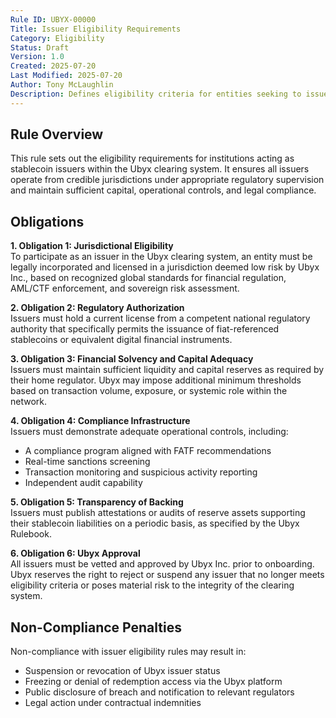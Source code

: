 ```yaml
---
Rule ID: UBYX-00000  
Title: Issuer Eligibility Requirements  
Category: Eligibility  
Status: Draft  
Version: 1.0  
Created: 2025-07-20  
Last Modified: 2025-07-20  
Author: Tony McLaughlin  
Description: Defines eligibility criteria for entities seeking to issue stablecoins within the Ubyx clearing system.  
---
```


## Rule Overview

This rule sets out the eligibility requirements for institutions acting as stablecoin issuers within the Ubyx clearing system. It ensures all issuers operate from credible jurisdictions under appropriate regulatory supervision and maintain sufficient capital, operational controls, and legal compliance.

## Obligations

**1. Obligation 1: Jurisdictional Eligibility**  
To participate as an issuer in the Ubyx clearing system, an entity must be legally incorporated and licensed in a jurisdiction deemed low risk by Ubyx Inc., based on recognized global standards for financial regulation, AML/CTF enforcement, and sovereign risk assessment.

**2. Obligation 2: Regulatory Authorization**  
Issuers must hold a current license from a competent national regulatory authority that specifically permits the issuance of fiat-referenced stablecoins or equivalent digital financial instruments.

**3. Obligation 3: Financial Solvency and Capital Adequacy**  
Issuers must maintain sufficient liquidity and capital reserves as required by their home regulator. Ubyx may impose additional minimum thresholds based on transaction volume, exposure, or systemic role within the network.

**4. Obligation 4: Compliance Infrastructure**  
Issuers must demonstrate adequate operational controls, including:
- A compliance program aligned with FATF recommendations
- Real-time sanctions screening
- Transaction monitoring and suspicious activity reporting
- Independent audit capability

**5. Obligation 5: Transparency of Backing**  
Issuers must publish attestations or audits of reserve assets supporting their stablecoin liabilities on a periodic basis, as specified by the Ubyx Rulebook.

**6. Obligation 6: Ubyx Approval**  
All issuers must be vetted and approved by Ubyx Inc. prior to onboarding. Ubyx reserves the right to reject or suspend any issuer that no longer meets eligibility criteria or poses material risk to the integrity of the clearing system.

## Non-Compliance Penalties

Non-compliance with issuer eligibility rules may result in:

- Suspension or revocation of Ubyx issuer status  
- Freezing or denial of redemption access via the Ubyx platform  
- Public disclosure of breach and notification to relevant regulators  
- Legal action under contractual indemnities
